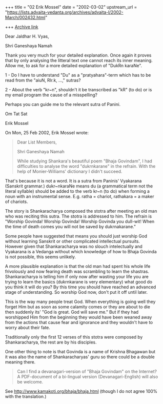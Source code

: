 +++
title = "02 Erik Mossel"
date = "2002-03-02"
upstream_url = "https://lists.advaita-vedanta.org/archives/advaita-l/2002-March/002432.html"

+++
[Archive link](https://lists.advaita-vedanta.org/archives/advaita-l/2002-March/002432.html)

Dear Jaldhar H. Vyas,

Shri Ganeshaya Namah

Thank you very much for your detailed explanation. Once again it proves that
by only analysing the litteral text one cannot reach its inner meaning.
Allow me, to ask for a more detailed explanation of "DukRn karaNe".

1 - Do I have to understand "Du" as a "pratyahara"-term which has to be read
from the "aiuN, Rlr.k, ...," sutras?

2 - About the verb "kr~n", shouldn't it be transcribed as "kR" (to do) or is
my email program the cause of a misspelling?

Perhaps you can guide me to the relevant sutra of Panini.

Om Tat Sat

Erik Mossel

On Mon, 25 Feb 2002, Erik Mossel wrote:

> Dear List Members,
>
> Shri Ganeshaya Namah
>
> While studying Shankara's beautiful poem "Bhaja Govindam", I had
> difficulties to analyse the word "dukrnkarane" in the refrain. With the help
> of Monier-Williams' dictionary I didn't succeed.

That's because it is not a word.  It is a sutra from Paninis' Vyakarana
(Sanskrit grammar.)  dukr~nkaraNe means du (a grammatical term not the
literal syllable) should be added to the verb kr~n (to do) when forming a
noun with an instrumental sense.  E.g. ratha = chariot, rathakara = a
maker of chariots.

The story is Shankaracharya composed the stotra after meeting an old man
who was reciting this sutra.  The stotra is addressed to him.  The refrain
is "Worship Govinda! Worship Govinda! Worship Govinda you dull-wit!  When
the time of death comes you will not be saved by dukrnakarane."

Some people have suggested that means you should just worship God
without learning Sanskrit or other complicated intellectual pursuits.
However given that Shankaracharya was no slouch intelectually and
Vyakarana is a Vedanga without which knowledge of how to Bhaja Govinda is
not possible, this seems unlikely.

A more plausible explanation is that the old man had spent his whole life
frivolously and now fearing death was scrambling to learn the shastras.
Shankaracharya is telling him if only now after wasting your life you are
trying to learn the basics (dukrnkarane is very elementary) what good do
you think it will do you?  By this time you should have reached an
advanced stage of understanding.  So worship God now, don't put it off
until later.

This is the way many people treat God.  When everything is going well
they forget Him but as soon as some calamity comes or they are about to
die then suddenly its' "God is great.  God will save me."  But if they had
worshipped Him from the beginning they would have been weaned away from
the actions that cause fear and ignorance and they wouldn't have to worry
about their fate.

Traditionally only the first 12 verses of this stotra were composed by
Shankaracharya, the rest are by his disciples.

One other thing to note is that Govinda is a name of Krishna Bhagawan but
it was also the name of Shankaracharyas' guru so there could be a double
meaning there.

> Can I find a devanagari-version of "Bhaja Govindam" on the Internet?  A
> PDF-document of a bi-lingual version (Devanagari-English) will also be
> welcome.

See http://www.kamakoti.org/bhaja/bhaja.html (though I do not agree
100% with the translation.)

